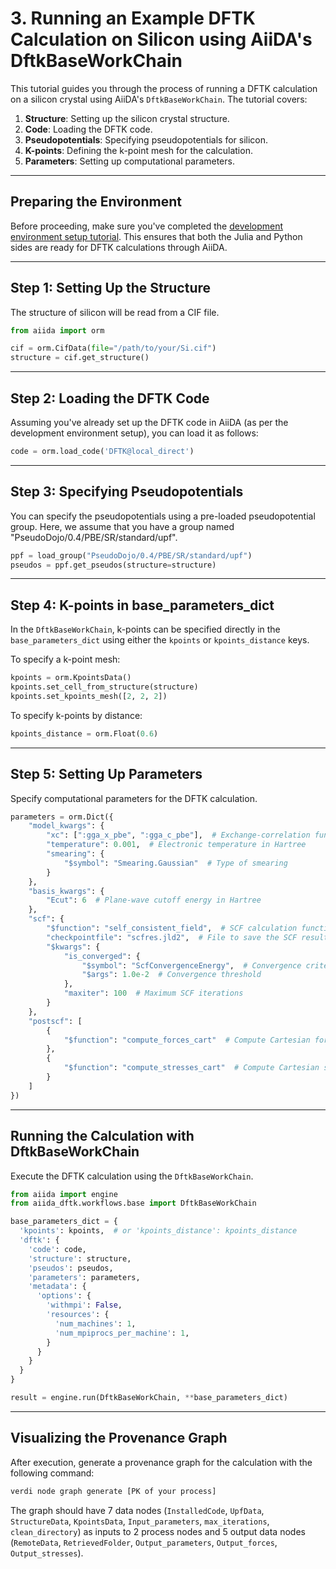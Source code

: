 # 3. Running an Example DFTK Calculation on Silicon using AiiDA's DftkBaseWorkChain

This tutorial guides you through the process of running a DFTK calculation on a silicon crystal using AiiDA's `DftkBaseWorkChain`. The tutorial covers:

1. **Structure**: Setting up the silicon crystal structure.
2. **Code**: Loading the DFTK code.
3. **Pseudopotentials**: Specifying pseudopotentials for silicon.
4. **K-points**: Defining the k-point mesh for the calculation.
5. **Parameters**: Setting up computational parameters.

---

## Preparing the Environment

Before proceeding, make sure you've completed the [development environment setup tutorial](#). This ensures that both the Julia and Python sides are ready for DFTK calculations through AiiDA.

---

## Step 1: Setting Up the Structure

The structure of silicon will be read from a CIF file. 

```python
from aiida import orm

cif = orm.CifData(file="/path/to/your/Si.cif")
structure = cif.get_structure()
```

---

## Step 2: Loading the DFTK Code

Assuming you've already set up the DFTK code in AiiDA (as per the development environment setup), you can load it as follows:

```python
code = orm.load_code('DFTK@local_direct')
```

---

## Step 3: Specifying Pseudopotentials

You can specify the pseudopotentials using a pre-loaded pseudopotential group. Here, we assume that you have a group named "PseudoDojo/0.4/PBE/SR/standard/upf".

```python
ppf = load_group("PseudoDojo/0.4/PBE/SR/standard/upf")
pseudos = ppf.get_pseudos(structure=structure)
```

---


## Step 4: K-points in base_parameters_dict

In the `DftkBaseWorkChain`, k-points can be specified directly in the `base_parameters_dict` using either the `kpoints` or `kpoints_distance` keys. 

To specify a k-point mesh:

```python
kpoints = orm.KpointsData()
kpoints.set_cell_from_structure(structure)
kpoints.set_kpoints_mesh([2, 2, 2])
```

To specify k-points by distance:

```python
kpoints_distance = orm.Float(0.6)
```

---

## Step 5: Setting Up Parameters

Specify computational parameters for the DFTK calculation.

```python
parameters = orm.Dict({
    "model_kwargs": {
        "xc": [":gga_x_pbe", ":gga_c_pbe"],  # Exchange-correlation functional
        "temperature": 0.001,  # Electronic temperature in Hartree
        "smearing": {
            "$symbol": "Smearing.Gaussian"  # Type of smearing
        }
    },
    "basis_kwargs": {
        "Ecut": 6  # Plane-wave cutoff energy in Hartree
    },
    "scf": {
        "$function": "self_consistent_field",  # SCF calculation function
        "checkpointfile": "scfres.jld2",  # File to save the SCF results
        "$kwargs": {
            "is_converged": {
                "$symbol": "ScfConvergenceEnergy",  # Convergence criterion
                "$args": 1.0e-2  # Convergence threshold
            },
            "maxiter": 100  # Maximum SCF iterations
        }
    },
    "postscf": [
        {
            "$function": "compute_forces_cart"  # Compute Cartesian forces
        },
        {
            "$function": "compute_stresses_cart"  # Compute Cartesian stresses
        }
    ]
})
```

---

## Running the Calculation with DftkBaseWorkChain

Execute the DFTK calculation using the `DftkBaseWorkChain`.

```python
from aiida import engine
from aiida_dftk.workflows.base import DftkBaseWorkChain

base_parameters_dict = {
  'kpoints': kpoints,  # or 'kpoints_distance': kpoints_distance
  'dftk': {
    'code': code,
    'structure': structure,
    'pseudos': pseudos,
    'parameters': parameters,
    'metadata': {
      'options': {
        'withmpi': False,
        'resources': {
          'num_machines': 1,
          'num_mpiprocs_per_machine': 1,
        }
      }
    }
  }
}

result = engine.run(DftkBaseWorkChain, **base_parameters_dict)
```

---

## Visualizing the Provenance Graph

After execution, generate a provenance graph for the calculation with the following command:

```bash
verdi node graph generate [PK of your process]
```

The graph should have 7 data nodes (`InstalledCode`, `UpfData`, `StructureData`, `KpointsData`, `Input_parameters`, `max_iterations`, `clean_directory`) as inputs to 2 process nodes and 5 output data nodes (`RemoteData`, `RetrievedFolder`, `Output_parameters`, `Output_forces`, `Output_stresses`).


